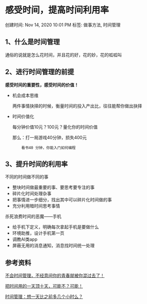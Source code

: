 # 感受时间，提高时间利用率

创建时间: Nov 14, 2020 10:01 PM
标签: 做事方法, 时间管理

## 1、什么是时间管理

通俗的说就是怎么花时间，并且花的好，花的妙，花的呱呱叫

## 2、进行时间管理的前提

**感受时间的重要性，感受时间的价值！**

- 机会成本思维

    两件事情抉择的时候，衡量时间的投入产出比，往往能帮你做出抉择

- 时间价值化

    每分钟价值10元？100元？量化你的时间价值

    那么：打一局游戏40分钟，损失400元

          看书40 分钟，你能入门如何编程

## 3、提升时间的利用率

不同的时间做不同的事

- 整块时间做最重要的事、要思考要专注的事
- 碎片化时间处理杂事
- 把事情进一步细分，找出其中可以碎片化时间做的事
- 充分利用暗时间思考事情

杀死浪费时间的恶魔——手机

- 给手机下定义，明确每次拿起手机是要做什么
- 环境助推，设计手机第一页
- 调教AI类app
- 屏蔽无用的消息通知，消息找时间统一处理

## 参考资料

[不会时间管理，不经意间你的青春就被你混过去了！](https://mp.weixin.qq.com/s/OXFoALUC1Lib8FjIf26xaQ)

[把时间用的一天顶十天，可能不？可能！](https://mp.weixin.qq.com/s/vxa67hUe61DoaEj2yX1o6g)

[时间管理：想一天比之前多几个小时么？](https://mp.weixin.qq.com/s/ed09nF_l1fW6Or1APJ8JPg)